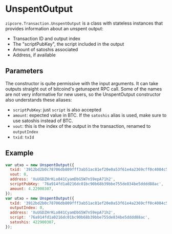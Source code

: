 # UnspentOutput

`zipcore.Transaction.UnspentOutput` is a class with stateless instances that provides information about an unspent output:

- Transaction ID and output index
- The "scriptPubKey", the script included in the output
- Amount of satoshis associated
- Address, if available

## Parameters

The constructor is quite permissive with the input arguments. It can take outputs straight out of bitcoind's getunspent RPC call. Some of the names are not very informative for new users, so the UnspentOutput constructor also understands these aliases:

- `scriptPubKey`: just `script` is also accepted
- `amount`: expected value in BTC. If the `satoshis` alias is used, make sure to use satoshis instead of BTC.
- `vout`: this is the index of the output in the transaction, renamed to `outputIndex`
- `txid`: `txId`

## Example

```javascript
var utxo = new UnspentOutput({
  txid: '3912bd2b0c78706db809fff3ab51ac81ef20e0a53f61e4a2369cff0c4084c55c',
  vout: 0,
  address: 'XuUGDZHrKLo841CyamDbG5W7n59epA71h2',
  scriptPubKey: '76a914fd1a0216dc01bc90b68b39bbe755de834be5dddd88ac',
  amount: 4.22900307,
});
var utxo = new UnspentOutput({
  txId: '3912bd2b0c78706db809fff3ab51ac81ef20e0a53f61e4a2369cff0c4084c55c',
  outputIndex: 0,
  address: 'XuUGDZHrKLo841CyamDbG5W7n59epA71h2',
  script: '76a914fd1a0216dc01bc90b68b39bbe755de834be5dddd88ac',
  satoshis: 422900307,
});
```

